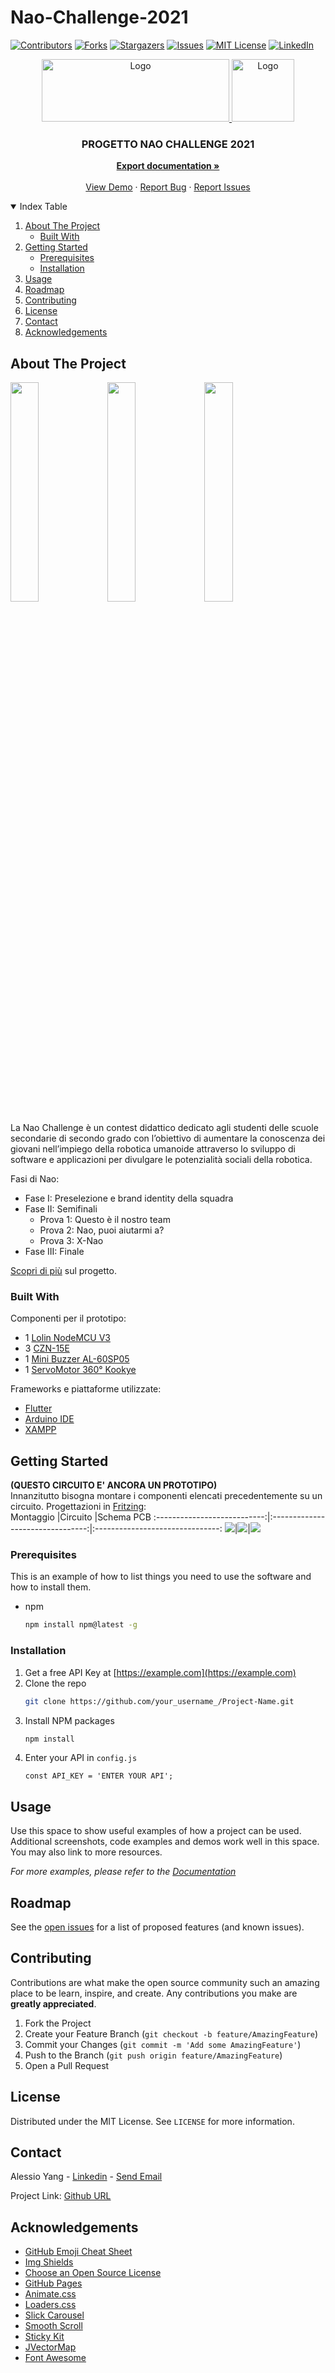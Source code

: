 # Nao-Challenge-2021
[![Contributors](https://img.shields.io/github/contributors/AY02/Nao-Challenge-2021.svg?style=for-the-badge)](https://github.com/AY02/Nao-Challenge-2021/graphs/contributors)
[![Forks](https://img.shields.io/github/forks/AY02/Nao-Challenge-2021.svg?style=for-the-badge)](https://github.com/AY02/Nao-Challenge-2021/network/members)
[![Stargazers](https://img.shields.io/github/stars/AY02/Nao-Challenge-2021.svg?style=for-the-badge)](https://github.com/AY02/Nao-Challenge-2021/stargazers)
[![Issues](https://img.shields.io/github/issues/AY02/Nao-Challenge-2021.svg?style=for-the-badge)](https://github.com/AY02/Nao-Challenge-2021/issues)
[![MIT License](https://img.shields.io/github/license/AY02/Nao-Challenge-2021.svg?style=for-the-badge)](https://github.com/AY02/Nao-Challenge-2021/blob/main/LICENSE)
[![LinkedIn](https://img.shields.io/badge/-LinkedIn-black.svg?style=for-the-badge&logo=linkedin&colorB=555)](https://linkedin.com/in/alessio-yang-814b59201)
<p align="center">
  <a href="https://www.naochallenge.it/en/home-english">
    <img src="images/logo-nao-challenge-2021.jpg" alt="Logo" width="300" height="100">
  </a>
  <a href="http://www.veronatrento.it">
    <img src="images/logo-veronatrento.jpeg" alt="Logo" width="100" height="100">
  </a>
</p>
<h3 align="center">PROGETTO NAO CHALLENGE 2021</h3>
<p align="center">
  <a href="https://github.com/AY02/Nao-Challenge-2021"><strong>Export documentation »</strong></a>
  <br />
  <br />
  <a href="https://github.com/AY02/Nao-Challenge-2021">View Demo</a>
  ·
  <a href="https://github.com/AY02/Nao-Challenge-2021/issues">Report Bug</a>
  ·
  <a href="https://github.com/AY02/Nao-Challenge-2021/issues">Report Issues</a>
</p>
<details open="open">
  <summary>Index Table</summary>
  <ol>
    <li>
      <a href="#about-the-project">About The Project</a>
      <ul>
        <li><a href="#built-with">Built With</a></li>
      </ul>
    </li>
    <li>
      <a href="#getting-started">Getting Started</a>
      <ul>
        <li><a href="#prerequisites">Prerequisites</a></li>
        <li><a href="#installation">Installation</a></li>
      </ul>
    </li>
    <li><a href="#usage">Usage</a></li>
    <li><a href="#roadmap">Roadmap</a></li>
    <li><a href="#contributing">Contributing</a></li>
    <li><a href="#license">License</a></li>
    <li><a href="#contact">Contact</a></li>
    <li><a href="#acknowledgements">Acknowledgements</a></li>
  </ol>
</details>


## About The Project
<img src="images/naochallenge-1.jpg" width="30%"></img>
<img src="images/naochallenge-2.jpg" width="30%"></img>
<img src="images/naochallenge-3.jpg" width="30%"></img>

La Nao Challenge è un contest didattico dedicato agli studenti delle scuole secondarie di secondo grado con l’obiettivo di aumentare la conoscenza dei giovani nell’impiego della robotica umanoide attraverso lo sviluppo di software e applicazioni per divulgare le potenzialità sociali della robotica.

Fasi di Nao:
* Fase I: Preselezione e brand identity della squadra
* Fase II: Semifinali
  * Prova 1: Questo è il nostro team
  * Prova 2: Nao, puoi aiutarmi a?
  * Prova 3: X-Nao
* Fase III: Finale

[Scopri di più](https://www.naochallenge.it/wp-content/uploads/2020/10/NAOch_it.pdf) sul progetto.


### Built With
Componenti per il prototipo:
* 1 [Lolin NodeMCU V3](https://www.katstores.com/sites/default/files/product-datasheets/2018-08/NodeMcu%20LOLOIN%20V3%20Datasheet.pdf)
* 3 [CZN-15E](http://www.datasheetbank.com/datasheet-download/883231/1/ETC1/CZN-15E)
* 1 [Mini Buzzer AL-60SP05](https://www.ekulit.com/transducer-with-controller/al-60sp05/#tabs1-spezifikationen)
* 1 [ServoMotor 360° Kookye](https://kookye.com/2016/02/01/kookye-360-degree-unlimited-rotation-micro-servo-motor-for-telecar-robot-helicopter)

Frameworks e piattaforme utilizzate:
* [Flutter](https://flutter.dev)
* [Arduino IDE](https://www.arduino.cc)
* [XAMPP](https://www.apachefriends.org)


## Getting Started
**(QUESTO CIRCUITO E' ANCORA UN PROTOTIPO)**<br />
Innanzitutto bisogna montare i componenti elencati precedentemente su un circuito. Progettazioni in [Fritzing](https://fritzing.org):<br />
Montaggio                            |Circuito                  |Schema PCB
:---------------------------:|:--------------------------------:|:-------------------------------:
![](images/prototipo-montaggio.jpg)|![](images/prototipo-circuito.jpg)|![](images/prototipo-pcb.jpg)


### Prerequisites
This is an example of how to list things you need to use the software and how to install them.
* npm
  ```sh
  npm install npm@latest -g
  ```


### Installation
1. Get a free API Key at [https://example.com](https://example.com)
2. Clone the repo
   ```sh
   git clone https://github.com/your_username_/Project-Name.git
   ```
3. Install NPM packages
   ```sh
   npm install
   ```
4. Enter your API in `config.js`
   ```JS
   const API_KEY = 'ENTER YOUR API';
   ```


## Usage
Use this space to show useful examples of how a project can be used. Additional screenshots, code examples and demos work well in this space. You may also link to more resources.

_For more examples, please refer to the [Documentation](https://example.com)_


## Roadmap
See the [open issues](https://github.com/othneildrew/Best-README-Template/issues) for a list of proposed features (and known issues).


## Contributing
Contributions are what make the open source community such an amazing place to be learn, inspire, and create. Any contributions you make are **greatly appreciated**.

1. Fork the Project
2. Create your Feature Branch (`git checkout -b feature/AmazingFeature`)
3. Commit your Changes (`git commit -m 'Add some AmazingFeature'`)
4. Push to the Branch (`git push origin feature/AmazingFeature`)
5. Open a Pull Request


## License
Distributed under the MIT License. See `LICENSE` for more information.


## Contact
Alessio Yang - [Linkedin](https://linkedin.com/in/alessio-yang-814b59201) - [Send Email](https://mail.google.com/mail/u/0/?view=cm&fs=1&to=ynglss02p17d403g@veronatrento.it&tf=1)

Project Link: [Github URL](https://github.com/AY02/Nao-Challenge-2021)


## Acknowledgements
* [GitHub Emoji Cheat Sheet](https://www.webpagefx.com/tools/emoji-cheat-sheet)
* [Img Shields](https://shields.io)
* [Choose an Open Source License](https://choosealicense.com)
* [GitHub Pages](https://pages.github.com)
* [Animate.css](https://daneden.github.io/animate.css)
* [Loaders.css](https://connoratherton.com/loaders)
* [Slick Carousel](https://kenwheeler.github.io/slick)
* [Smooth Scroll](https://github.com/cferdinandi/smooth-scroll)
* [Sticky Kit](http://leafo.net/sticky-kit)
* [JVectorMap](http://jvectormap.com)
* [Font Awesome](https://fontawesome.com)
